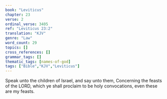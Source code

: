 ```yaml
---
book: "Leviticus"
chapter: 23
verse: 2
ordinal_verse: 3405
ref: "Leviticus 23:2"
translation: "KJV"
genre: "Law"
word_count: 29
topics: []
cross_references: []
grammar_tags: []
thematic_tags: [names-of-god]
tags: ["Bible","KJV","Leviticus"]
---
```

Speak unto the children of Israel, and say unto them, Concerning the feasts of the LORD, which ye shall proclaim to be holy convocations, even these are my feasts.
